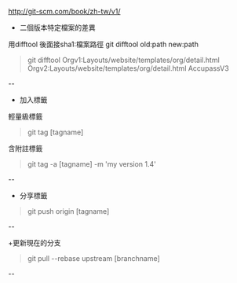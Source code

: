 http://git-scm.com/book/zh-tw/v1/

+ 二個版本特定檔案的差異

用difftool 後面接sha1:檔案路徑 git difftool old:path new:path
>git difftool Orgv1:Layouts/website/templates/org/detail.html Orgv2:Layouts/website/templates/org/detail.html AccupassV3

--


+ 加入標籤

輕量級標籤
>git tag [tagname]

含附註標籤
>git tag -a [tagname] -m 'my version 1.4'

--


+ 分享標籤

>git push origin [tagname]

--


+更新現在的分支

>git pull --rebase upstream [branchname]

--



